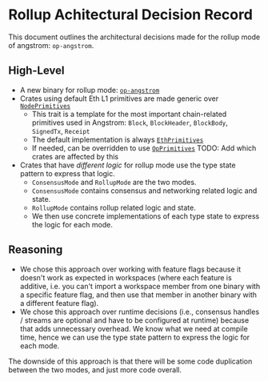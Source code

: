 # Rollup Achitectural Decision Record

This document outlines the architectural decisions made for the rollup mode of angstrom: `op-angstrom`.

## High-Level
- A new binary for rollup mode: [`op-angstrom`](../bin/op-angstrom)
- Crates using default Eth L1 primitives are made generic over [`NodePrimitives`](https://reth.rs/docs/reth_primitives_traits/node/trait.NodePrimitives.html)
    - This trait is a template for the most important chain-related primitives used in Angstrom: `Block`, `BlockHeader`, `BlockBody`, `SignedTx`, `Receipt`
    - The default implementation is always [`EthPrimitives`](https://reth.rs/docs/reth/primitives/struct.EthPrimitives.html)
    - If needed, can be overridden to use [`OpPrimitives`](https://reth.rs/docs/op_reth/primitives/struct.OpPrimitives.html)
    TODO: Add which crates are affected by this
- Crates that have _different logic_ for rollup mode use the type state pattern to express that logic.
    - `ConsensusMode` and `RollupMode` are the two modes.
    - `ConsensusMode` contains consensus and networking related logic and state.
    - `RollupMode` contains rollup related logic and state.
    - We then use concrete implementations of each type state to express the logic for each mode.

## Reasoning

- We chose this approach over working with feature flags because it doesn't work as expected in workspaces (where each feature is additive, i.e. you can't import a workspace member from one binary with a specific feature flag, and then use that member in another binary with a different feature flag). 
- We chose this approach over runtime decisions (i.e., consensus handles / streams are optional and have to be configured at runtime) because that adds unnecessary overhead. We know what we need at compile time, hence we can use the type state pattern to express the logic for each mode.

The downside of this approach is that there will be some code duplication between the two modes, and just more code overall.